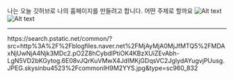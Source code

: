나는 오늘 깃허브로 나의 훔페이지를 만들려고 합니다. 
어떤 주제로 할까요
![Alt text](/path/to/img.jpg)
![Alt text](
http://img.danawa.com/prod_img/500000/869/844/img/2844869_1.jpg?shrink=500:500&_v=20210325103140
)
<hr/>
https://search.pstatic.net/common/?src=http%3A%2F%2Fblogfiles.naver.net%2FMjAyMjA0MjJfMTQ5%2FMDAxNjUwNjA4Njk3MDc2.pO2Z8hCybdIPtiOK4KBzXUiZEvAbh-LgN5VD2bKGytog.6E08vJQrKuVMwX4JdIMKjGDqsVC2JgIydAYugvjPUusg.JPEG.skysinbu4523%2FcommonIH9M2YYS.jpg&type=sc960_832
